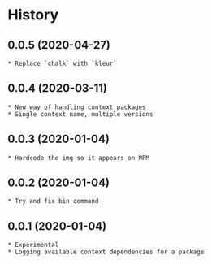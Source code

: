 # History

## 0.0.5 (2020-04-27)
	* Replace `chalk` with `kleur`

## 0.0.4 (2020-03-11)
	* New way of handling context packages
	* Single context name, multiple versions

## 0.0.3 (2020-01-04)
	* Hardcode the img so it appears on NPM

## 0.0.2 (2020-01-04)
	* Try and fix bin command

## 0.0.1 (2020-01-04)
	* Experimental
	* Logging available context dependencies for a package